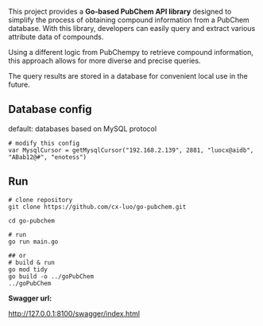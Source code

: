 This project provides a **Go-based PubChem API library** designed to simplify the process of obtaining compound information from a PubChem database. With this library, developers can easily query and extract various attribute data of compounds.

Using a different logic from PubChempy to retrieve compound information, this approach allows for more diverse and precise queries.

The query results are stored in a database for convenient local use in the future.
## Database config
default: databases based on MySQL protocol
```shell
# modify this config
var MysqlCursor = getMysqlCursor("192.168.2.139", 2881, "luocx@aidb", "ABab12@#", "enotess")
```

## Run
```shell
# clone repository
git clone https://github.com/cx-luo/go-pubchem.git

cd go-pubchem

# run
go run main.go

## or
# build & run
go mod tidy
go build -o ../goPubChem
../goPubChem
```

**Swagger url:** 

http://127.0.0.1:8100/swagger/index.html